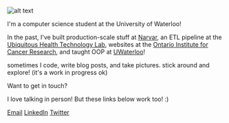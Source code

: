 ![alt text](https://media.licdn.com/dms/image/C5603AQG2uelKLdTTQQ/profile-displayphoto-shrink_200_200/0?e=1551916800&v=beta&t=vPMXnTsGp1J3L852cO4208Ycc_zWWBTWxMMV4r1KIkE "Logo Title Text 1")

I'm a computer science student at the University of Waterloo!

In the past, I've built production-scale stuff at [Narvar](https://www.narvar.com), an ETL pipeline at the [Ubiquitous Health Technology Lab](https://uwaterloo.ca/ubiquitous-health-technology-lab/), websites at the [Ontario Institute for Cancer Research](https://oicr.on.ca/), and taught OOP at [UWaterloo](https://cs.uwaterloo.ca/)!

sometimes I code, write blog posts, and take pictures. stick around and explore! (it's a work in progress ok)

Want to get in touch?

I love talking in person! But these links below work too! :)


[Email](mailto:dhron.joshi@hotmail.com) [LinkedIn](http://www.linkedin.com/in/dhron)  [Twitter](http://www.twitter.com/dhronj)

